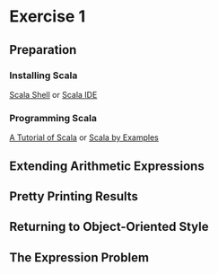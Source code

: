# Exercise 1

## Preparation

### Installing Scala

[Scala Shell](http://www.scala-lang.org/download/) or [Scala
IDE](http://scala-ide.org/)

### Programming Scala

[A Tutorial of Scala](http://docs.scala-lang.org/tutorials/) or [Scala by
Examples](http://www.scala-lang.org/docu/files/ScalaByExample.pdf)

## Extending Arithmetic Expressions

## Pretty Printing Results

## Returning to Object-Oriented Style

## The Expression Problem

